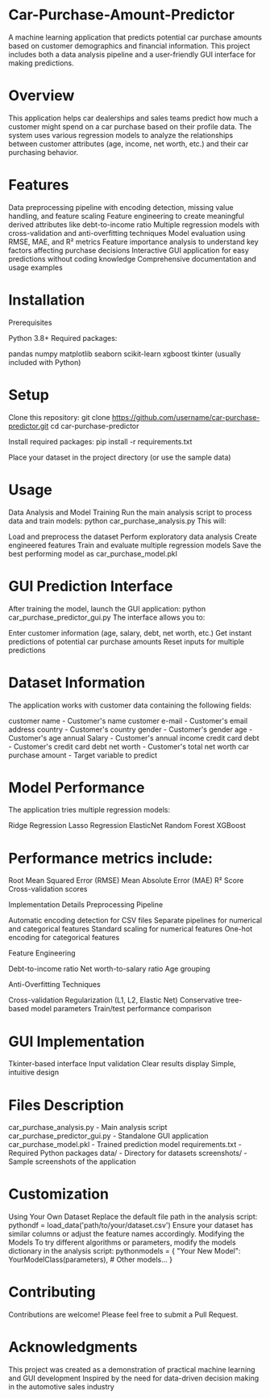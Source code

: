# Car-Purchase-Amount-Predictor
A machine learning application that predicts potential car purchase amounts based on customer demographics and financial information. This project includes both a data analysis pipeline and a user-friendly GUI interface for making predictions.

# Overview
This application helps car dealerships and sales teams predict how much a customer might spend on a car purchase based on their profile data. The system uses various regression models to analyze the relationships between customer attributes (age, income, net worth, etc.) and their car purchasing behavior.

# Features

Data preprocessing pipeline with encoding detection, missing value handling, and feature scaling
Feature engineering to create meaningful derived attributes like debt-to-income ratio
Multiple regression models with cross-validation and anti-overfitting techniques
Model evaluation using RMSE, MAE, and R² metrics
Feature importance analysis to understand key factors affecting purchase decisions
Interactive GUI application for easy predictions without coding knowledge
Comprehensive documentation and usage examples

# Installation
Prerequisites

Python 3.8+
Required packages:

pandas
numpy
matplotlib
seaborn
scikit-learn
xgboost
tkinter (usually included with Python)



# Setup

Clone this repository:
git clone https://github.com/username/car-purchase-predictor.git
cd car-purchase-predictor

Install required packages:
pip install -r requirements.txt

Place your dataset in the project directory (or use the sample data)

# Usage
Data Analysis and Model Training
Run the main analysis script to process data and train models:
python car_purchase_analysis.py
This will:

Load and preprocess the dataset
Perform exploratory data analysis
Create engineered features
Train and evaluate multiple regression models
Save the best performing model as car_purchase_model.pkl

# GUI Prediction Interface
After training the model, launch the GUI application:
python car_purchase_predictor_gui.py
The interface allows you to:

Enter customer information (age, salary, debt, net worth, etc.)
Get instant predictions of potential car purchase amounts
Reset inputs for multiple predictions

# Dataset Information
The application works with customer data containing the following fields:

customer name - Customer's name
customer e-mail - Customer's email address
country - Customer's country
gender - Customer's gender
age - Customer's age
annual Salary - Customer's annual income
credit card debt - Customer's credit card debt
net worth - Customer's total net worth
car purchase amount - Target variable to predict

# Model Performance
The application tries multiple regression models:

Ridge Regression
Lasso Regression
ElasticNet
Random Forest
XGBoost

# Performance metrics include:

Root Mean Squared Error (RMSE)
Mean Absolute Error (MAE)
R² Score
Cross-validation scores

Implementation Details
Preprocessing Pipeline

Automatic encoding detection for CSV files
Separate pipelines for numerical and categorical features
Standard scaling for numerical features
One-hot encoding for categorical features

Feature Engineering

Debt-to-income ratio
Net worth-to-salary ratio
Age grouping

Anti-Overfitting Techniques

Cross-validation
Regularization (L1, L2, Elastic Net)
Conservative tree-based model parameters
Train/test performance comparison

# GUI Implementation

Tkinter-based interface
Input validation
Clear results display
Simple, intuitive design

# Files Description

car_purchase_analysis.py - Main analysis script
car_purchase_predictor_gui.py - Standalone GUI application
car_purchase_model.pkl - Trained prediction model
requirements.txt - Required Python packages
data/ - Directory for datasets
screenshots/ - Sample screenshots of the application

# Customization
Using Your Own Dataset
Replace the default file path in the analysis script:
pythondf = load_data('path/to/your/dataset.csv')
Ensure your dataset has similar columns or adjust the feature names accordingly.
Modifying the Models
To try different algorithms or parameters, modify the models dictionary in the analysis script:
pythonmodels = {
    "Your New Model": YourModelClass(parameters),
    # Other models...
}
# Contributing
Contributions are welcome! Please feel free to submit a Pull Request.

# Acknowledgments

This project was created as a demonstration of practical machine learning and GUI development
Inspired by the need for data-driven decision making in the automotive sales industry
